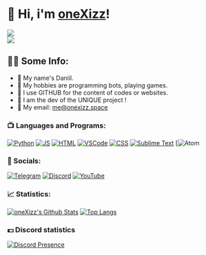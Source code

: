 
# 🎳 Hi, i'm [oneXizz](https://t.me/onexizz_me)!

[![](https://komarev.com/ghpvc/?username=Difooon&logo=github&style=for-the-badge&color=000000)](https://github.com/DIFOONofficial)
<br />
[![](https://img.shields.io/youtube/channel/subscribers/UCVEGSAvkcIPhoCzcNPlQqFw?color=black&label=YouTube%20Subs&logo=youtube&logoColor=red&style=for-the-badge)](https://youtube.com/@alsodifoon)
## 👨‍💻 Some Info:
- 🍕 My name's Daniil.
- 🍩 My hobbies are programming bots, playing games.
- 🍵 I use GITHUB for the content of codes or websites.
- 🍪 I am the dev of the UNIQUE project !
- 🥪 My email: me@onexizz.space

### 📺 Languages and Programs:

[![Python](https://img.shields.io/badge/-Python-090909?style=for-the-badge&logo=python)](https://en.wikipedia.org/wiki/Python_(programming_language))
[![JS](https://img.shields.io/badge/-JS-090909?style=for-the-badge&logo=javascript)](https://wikipedia.org/wiki/JavaScript)
[![HTML](https://img.shields.io/badge/-HTML-090909?style=for-the-badge&logo=html5)](https://wikipedia.org/wiki/HTML)
[![VSCode](https://img.shields.io/badge/-VSCode-090909?style=for-the-badge&logo=VisualStudio&logoColor=00B6FF)](https://wikipedia.org/wiki/Visual_Studio_Code)
[![CSS](https://img.shields.io/badge/-CSS-090909?style=for-the-badge&logo=CSS3&logoColor=008CFF)](https://wikipedia.org/wiki/CSS)
[![Sublime Text](https://img.shields.io/badge/-Sublime%20Text-090909?style=for-the-badge&logo=SublimeText)](https://wikipedia.org/wiki/Sublime_Text)
[![Atom](https://img.shields.io/badge/-Atom-090909?style=for-the-badge&logo=Atom)

### 🍫 Socials:

[![Telegram](https://img.shields.io/badge/-Telegram-090909?style=for-the-badge&logo=Telegram)](https://t.me/onexizz_live)
[![Discord](https://img.shields.io/badge/-Discord-090909?style=for-the-badge&logo=Discord)](https://discord.com/users/1216074950025150644)
[![YouTube](https://img.shields.io/badge/-YouTube-090909?style=for-the-badge&logo=YouTube&logoColor=E50000)](https://youtube.com/@alsodifoon)

### 📈 Statistics:

[![oneXizz's Github Stats](https://github-readme-stats.vercel.app/api?username=onexizz&count_private=true&hide=contribs&show_icons=true&theme=radical)](https://github.com/onexizz)
[![Top Langs](https://github-readme-stats.vercel.app/api/top-langs/?username=onexizz&count_private=true&hide=tsql&langs_count=7&theme=radical&layout=compact)](https://github.com/onexizz)

### 💵 Discord statistics
[![Discord Presence](https://lanyard.cnrad.dev/api/1216074950025150644)](https://discord.com/users/1216074950025150644)


